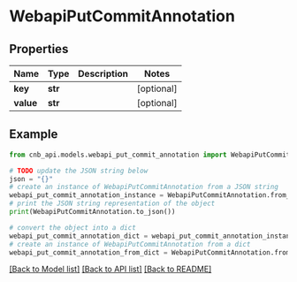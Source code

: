 # WebapiPutCommitAnnotation


## Properties

Name | Type | Description | Notes
------------ | ------------- | ------------- | -------------
**key** | **str** |  | [optional] 
**value** | **str** |  | [optional] 

## Example

```python
from cnb_api.models.webapi_put_commit_annotation import WebapiPutCommitAnnotation

# TODO update the JSON string below
json = "{}"
# create an instance of WebapiPutCommitAnnotation from a JSON string
webapi_put_commit_annotation_instance = WebapiPutCommitAnnotation.from_json(json)
# print the JSON string representation of the object
print(WebapiPutCommitAnnotation.to_json())

# convert the object into a dict
webapi_put_commit_annotation_dict = webapi_put_commit_annotation_instance.to_dict()
# create an instance of WebapiPutCommitAnnotation from a dict
webapi_put_commit_annotation_from_dict = WebapiPutCommitAnnotation.from_dict(webapi_put_commit_annotation_dict)
```
[[Back to Model list]](../README.md#documentation-for-models) [[Back to API list]](../README.md#documentation-for-api-endpoints) [[Back to README]](../README.md)


